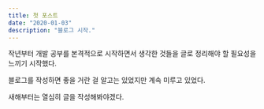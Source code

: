 ```yaml
---
title: 첫 포스트
date: "2020-01-03"
description: "블로그 시작."
---
```


작년부터 개발 공부를 본격적으로 시작하면서 생각한 것들을 글로 정리해야 할 필요성을 느끼기 시작했다.

블로그를 작성하면 좋을 거란 걸 알고는 있었지만 계속 미루고 있었다.

새해부터는 열심히 글을 작성해봐야겠다.
